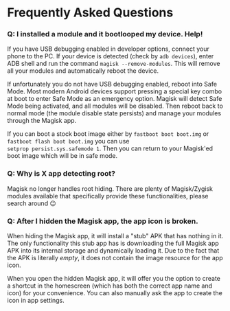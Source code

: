 # Frequently Asked Questions

### Q: I installed a module and it bootlooped my device. Help!

If you have USB debugging enabled in developer options, connect your phone to the PC. If your device is detected (check by `adb devices`), enter ADB shell and run the command `magisk --remove-modules`. This will remove all your modules and automatically reboot the device.

If unfortunately you do not have USB debugging enabled, reboot into Safe Mode. Most modern Android devices support pressing a special key combo at boot to enter Safe Mode as an emergency option. Magisk will detect Safe Mode being activated, and all modules will be disabled. Then reboot back to normal mode (the module disable state persists) and manage your modules through the Magisk app.

If you can boot a stock boot image either by `fastboot boot boot.img` or `fastboot flash boot boot.img` you can use `setprop persist.sys.safemode 1`. Then you can return to your Magisk'ed boot image which will be in safe mode.

### Q: Why is X app detecting root?

Magisk no longer handles root hiding. There are plenty of Magisk/Zygisk modules available that specifically provide these functionalities, please search around 😉

### Q: After I hidden the Magisk app, the app icon is broken.

When hiding the Magisk app, it will install a "stub" APK that has nothing in it. The only functionality this stub app has is downloading the full Magisk app APK into its internal storage and dynamically loading it. Due to the fact that the APK is literally _empty_, it does not contain the image resource for the app icon.

When you open the hidden Magisk app, it will offer you the option to create a shortcut in the homescreen (which has both the correct app name and icon) for your convenience. You can also manually ask the app to create the icon in app settings.
